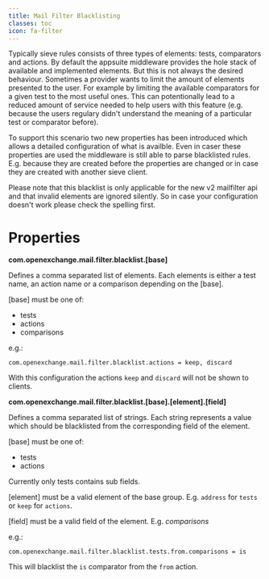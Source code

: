```yaml
---
title: Mail Filter Blacklisting
classes: toc
icon: fa-filter
---
```


Typically sieve rules consists of three types of elements: tests, comparators and actions. By default the appsuite middleware provides the hole stack of available and implemented elements.
But this is not always the desired behaviour. Sometimes a provider wants to limit the amount of elements presented to the user. For example by limiting the available comparators for a given test to the most useful ones. This can potentionally lead to a reduced amount of service needed to help users with this feature (e.g. because the users regulary didn't understand the meaning of a particular test or comparator before). 

To support this scenario two new properties has been introduced which allows a detailed configuration of what is availble. Even in caser these properties are used the middleware is still able to parse blacklisted rules. E.g. because they are created before the properties are changed or in case they are created with another sieve client. 

Please note that this blacklist is only applicable for the new v2 mailfilter api and that invalid elements are ignored silently. So in case your configuration doesn't work please check the spelling first.


# Properties

**com.openexchange.mail.filter.blacklist.[base]**

Defines a comma separated list of elements. Each elements is either a test name, an action name or a comparison depending on the [base].

[base] must be one of:  
* tests
* actions
* comparisons

e.g.:
```
com.openexchange.mail.filter.blacklist.actions = keep, discard
```
With this configuration the actions `keep` and `discard` will not be shown to clients.


**com.openexchange.mail.filter.blacklist.[base].[element].[field]**

Defines a comma separated list of strings. Each string represents a value which should be blacklisted from the corresponding field of the element.

[base] must be one of:  
* tests
* actions

Currently only tests contains sub fields.

[element] must be a valid element of the base group. E.g. `address` for `tests` or `keep` for `actions`.

[field] must be a valid field of the element. E.g. *comparisons*

e.g.:
```
com.openexchange.mail.filter.blacklist.tests.from.comparisons = is
```

This will blacklist the `is` comparator from the `from` action.
